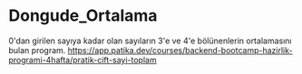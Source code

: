 # Dongude_Ortalama
0'dan girilen sayıya kadar olan sayıların 3'e ve 4'e bölünenlerin ortalamasını bulan program.  https://app.patika.dev/courses/backend-bootcamp-hazirlik-programi-4hafta/pratik-cift-sayi-toplam
